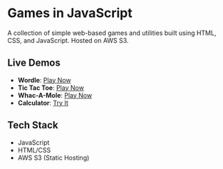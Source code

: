 # Games in JavaScript

A collection of simple web-based games and utilities built using HTML, CSS, and JavaScript. Hosted on AWS S3.

## Live Demos

- **Wordle**: [Play Now](https://static-shelf.s3.us-east-1.amazonaws.com/games-js/wordle/wordle.html)  
- **Tic Tac Toe**: [Play Now](https://static-shelf.s3.us-east-1.amazonaws.com/games-js/TicTacToe/index.html)  
- **Whac-A-Mole**: [Play Now](https://static-shelf.s3.us-east-1.amazonaws.com/games-js/whac-a-mole/index.html)  
- **Calculator**: [Try It](https://static-shelf.s3.us-east-1.amazonaws.com/games-js/calculator/index.html)  

## Tech Stack

- JavaScript
- HTML/CSS
- AWS S3 (Static Hosting)

